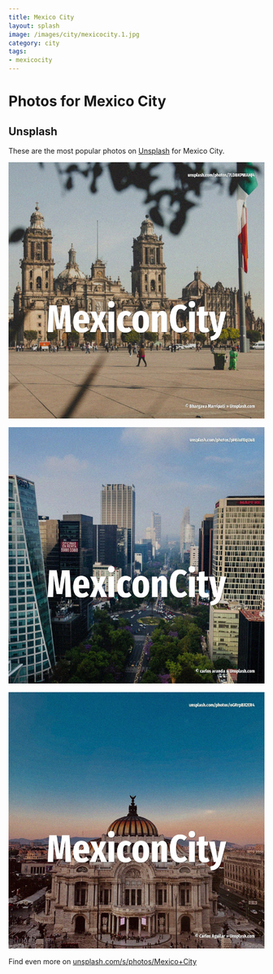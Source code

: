 ```yaml
---
title: Mexico City
layout: splash
image: /images/city/mexicocity.1.jpg
category: city
tags:
- mexicocity
---
```

# Photos for Mexico City

## Unsplash

These are the most popular photos on [Unsplash](https://unsplash.com) for Mexico City.

![Mexico City](/images/city/mexicocity.1.jpg)

![Mexico City](/images/city/mexicocity.2.jpg)

![Mexico City](/images/city/mexicocity.3.jpg)

Find even more on [unsplash.com/s/photos/Mexico+City](https://unsplash.com/s/photos/Mexico+City)